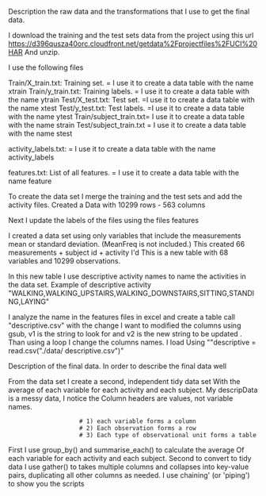 Description the raw data and the transformations that I use to get the final data.


I download the training and the test sets data from the project using this url https://d396qusza40orc.cloudfront.net/getdata%2Fprojectfiles%2FUCI%20HAR
And unzip. 

I use the following files 

Train/X_train.txt: Training set. = I use it to create a data table with the name xtrain
Train/y_train.txt: Training labels. = I use it to create a data table with the name ytrain
Test/X_test.txt: Test set. =I use it to create a data table with the name xtest
Test/y_test.txt: Test labels. =I use it to create a data table with the name ytest
Train/subject_train.txt= I use it to create a data table with the name strain
Test/subject_train.txt = I use it to create a data table with the name stest

activity_labels.txt: = I use it to create a data table with the name activity_labels

features.txt: List of all features. = I use it to create a data table with the name feature


To create the data set I merge the training and the test sets and add the activity files. Created a Data with 10299 rows - 563 columns

Next I update the labels of the files using the files features


I created a data set using only variables that include the measurements mean or standard deviation. (MeanFreq is not included.)
This created 66 measurements + subject id + activity I'd 
This is a new table with 68 variables and 10299 observations.

In this new table I use descriptive activity names to name the activities in the data set. Example of descriptive activity "WALKING,WALKING_UPSTAIRS,WALKING_DOWNSTAIRS,SITTING,STANDING,LAYING"

I analyze the name in the features files in excel  and create a table call "descriptive.csv"  with the change I want to modified  the columns using gsub, v1 is the string to look for  and v2 is the new string to be updated . Than using a loop I change the columns names. I load Using ""descriptive = read.csv("./data/ descriptive.csv")"
                      


Description of the final data. In order to describe the final data well

From the data set I  create a second, independent tidy data set 
With the average of each variable for each activity and each subject.
My descripData is a messy  data, I notice the Column headers are values, not variable names.
                     
                        # 1) each variable forms a column
                        # 2) Each observation forms a row
                        # 3) Each type of observational unit forms a table
 
First I use group_by() and summarise_each() to calculate the average 
Of each variable for each activity and each subject.
Second to convert to tidy data I  use gather() to  takes multiple columns and collapses into key-value pairs, duplicating all other columns as needed.
I use chaining' (or 'piping') to show you the scripts
